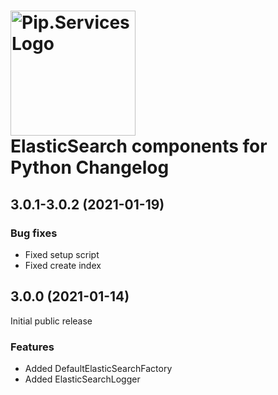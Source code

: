# <img src="https://uploads-ssl.webflow.com/5ea5d3315186cf5ec60c3ee4/5edf1c94ce4c859f2b188094_logo.svg" alt="Pip.Services Logo" width="200"> <br/> ElasticSearch components for Python Changelog


## <a name="3.0.1-3.0.2"></a> 3.0.1-3.0.2 (2021-01-19) 

### Bug fixes
* Fixed setup script
* Fixed create index

## <a name="3.0.0"></a> 3.0.0 (2021-01-14) 

Initial public release

### Features
* Added DefaultElasticSearchFactory
* Added ElasticSearchLogger